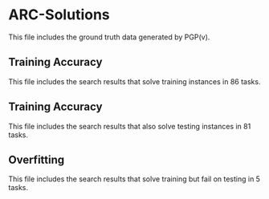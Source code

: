 # ARC-Solutions 

This file includes the ground truth data generated by PGP(v).

## Training Accuracy

This file includes the search results that solve training instances in 86 tasks.

## Training Accuracy

This file includes the search results that also solve testing instances in 81 tasks.

## Overfitting

This file includes the search results that solve training but fail on testing in 5 tasks.